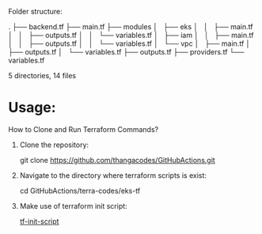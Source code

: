 Folder structure:

.
├── backend.tf
├── main.tf
├── modules
│   ├── eks
│   │   ├── main.tf
│   │   ├── outputs.tf
│   │   └── variables.tf
│   ├── iam
│   │   ├── main.tf
│   │   ├── outputs.tf
│   │   └── variables.tf
│   └── vpc
│       ├── main.tf
│       ├── outputs.tf
│       └── variables.tf
├── outputs.tf
├── providers.tf
└── variables.tf

5 directories, 14 files

# Usage:

How to Clone and Run Terraform Commands?

1) Clone the repository:
   
   git clone https://github.com/thangacodes/GitHubActions.git
   
3) Navigate to the directory where terraform scripts is exist:

   cd GitHubActions/terra-codes/eks-tf
   
4) Make use of terraform init script:

   [tf-init-script](https://github.com/thangacodes/terraform_usecases)
